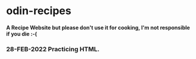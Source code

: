 # odin-recipes

#### A Recipe Website but please don't use it for cooking, I'm not responsible if you die :-( 

### 28-FEB-2022 Practicing HTML.